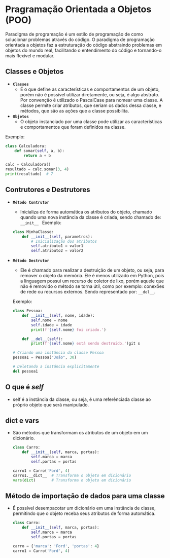 # Pragramação Orientada a Objetos (POO)
Paradigma de programação é um estilo de programação de como solucionar problemas através do código. O paradigma de programação orientada a objetos faz a estruturação do código abstraindo problemas em objetos do mundo real, facilitando o entendimento do código e tornando-o mais flexível e modular.

## Classes e Objetos
- **```Classes```**
    - É o que define as características e comportamentos de um objeto, porém não é possível utilizar diretamente, ou seja, é algo abstrato. Por convenção é utilizado o PascalCase para nomear uma classe. A classe permite criar atributos, que seriam os dados dessa classe, e métodos, que são as ações que a classe possibilita.
- **```Objetos```**
    - O objeto instanciado por uma classe pode utilizar as características e comportamentos que foram definidos na classe.

Exemplo:
```python
class Calculadora:
    def somar(self, a, b):
        return a + b

calc = Calculadora()
resultado = calc.somar(3, 4)
print(resultado)  # 7
```

## Contrutores e Destrutores
- **```Método Contrutor```**
    - Inicializa de forma automática os atributos do objeto, chamado quando uma nova instância da classe é criada, sendo chamado de: ```__init__ ```
    Exemplo:
    ```python
    class MinhaClasse:
        def __init__(self, parametros):
            # Inicialização dos atributos
            self.atributo1 = valor1
            self.atributo2 = valor2
    ```
- **```Método Destrutor```**
    - Ele é chamado para realizar a destruição de um objeto, ou seja, para remover o objeto da memória. Ele é menos utilizado em Python, pois a linguagem possui um recurso de coletor de lixo, porém aquele que não é removido o método se torna útil, como por exemplo: conexões de rede ou recursos externos. Sendo representado por: ```__del__```.

    Exemplo:
    ```python
    class Pessoa:
        def __init__(self, nome, idade):
            self.nome = nome
            self.idade = idade
            print(f'{self.nome} foi criado.')

        def __del__(self):
            print(f'{self.nome} está sendo destruído.')git s

    # Criando uma instância da classe Pessoa
    pessoa1 = Pessoa("João", 30)

    # Deletando a instância explicitamente
    del pessoa1
    ```

## O que é *self*
- self é a instância da classe, ou seja, é uma referênciada classe ao próprio objeto que será manipulado.

## __dict__ e vars
- São métodos que transformam os atributos de um objeto em um dicionário.
    ```Python
    class Carro:
        def __init__(self, marca, portas):
            self.marca = marca
            self.portas = portas

    carro1 = Carro('Ford', 4)
    carro1.__dict__  # Transforma o objeto em dicionário
    vars(dict)       # Transforma o objeto em dicionário
    ```

## Método de importação de dados para uma classe
- É possível desempacotar um dicionário em uma instância de classe, permitindo que o objeto receba seus atributos de forma automática.
    ```Python
    class Carro:
        def __init__(self, marca, portas):
            self.marca = marca
            self.portas = portas

    carro = {'marca': 'Ford', 'portas': 4}
    carro1 = Carro('Ford', 4)
    
    ```
